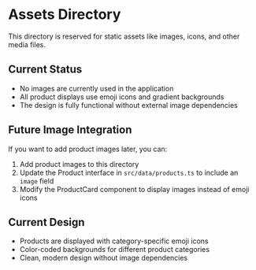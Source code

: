 # Assets Directory

This directory is reserved for static assets like images, icons, and other media files.

## Current Status
- No images are currently used in the application
- All product displays use emoji icons and gradient backgrounds
- The design is fully functional without external image dependencies

## Future Image Integration
If you want to add product images later, you can:
1. Add product images to this directory
2. Update the Product interface in `src/data/products.ts` to include an `image` field
3. Modify the ProductCard component to display images instead of emoji icons

## Current Design
- Products are displayed with category-specific emoji icons
- Color-coded backgrounds for different product categories
- Clean, modern design without image dependencies
